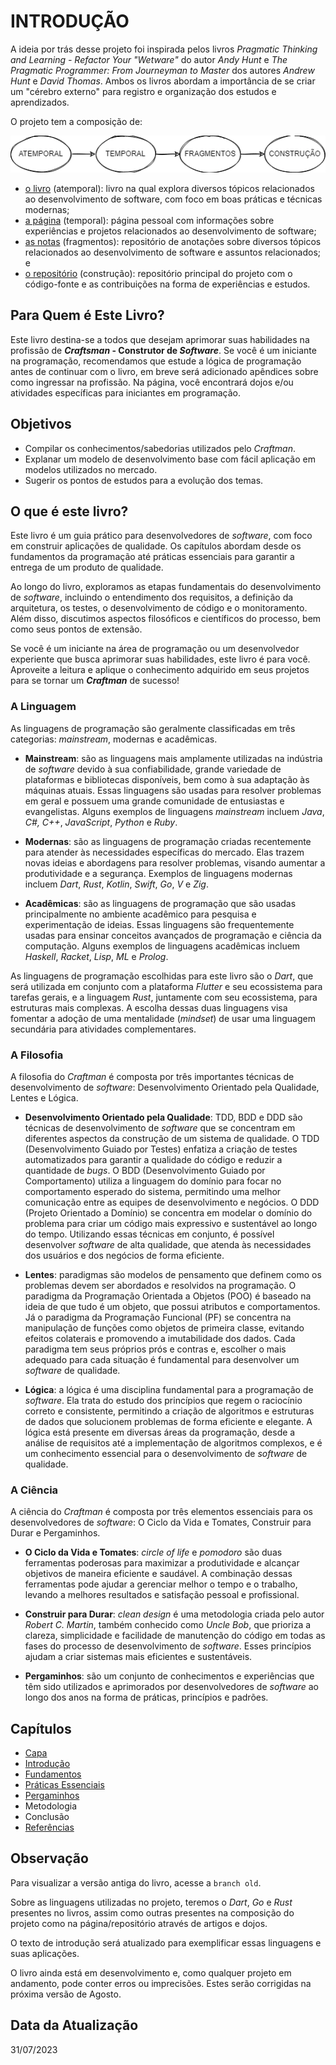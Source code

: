 # INTRODUÇÃO

A ideia por trás desse projeto foi inspirada pelos livros _Pragmatic Thinking and Learning - Refactor Your "Wetware"_ do autor _Andy Hunt_ e _The Pragmatic Programmer: From Journeyman to Master_ dos autores _Andrew Hunt_ e _David Thomas_. Ambos os livros abordam a importância de se criar um "cérebro externo" para registro e organização dos estudos e aprendizados.

O projeto tem a composição de:

![Composição do Projeto](./assets/introduction-project-composition.png 'Composição do Projeto')

- [o livro](https://github.com/mdssjc/mds/ 'o livro') (atemporal): livro na qual explora diversos tópicos relacionados ao desenvolvimento de software, com foco em boas práticas e técnicas modernas;
- [a página](https://marcelo-mds.dev/ 'a página') (temporal): página pessoal com informações sobre experiências e projetos relacionados ao desenvolvimento de software;
- [as notas](https://github.com/mdssjc/mds-notes/ 'as notas') (fragmentos): repositório de anotações sobre diversos tópicos relacionados ao desenvolvimento de software e assuntos relacionados; e
- [o repositório](https://github.com/mdssjc/ 'o repositório') (construção): repositório principal do projeto com o código-fonte e as contribuições na forma de experiências e estudos.

## Para Quem é Este Livro?

Este livro destina-se a todos que desejam aprimorar suas habilidades na profissão de **_Craftsman_ - Construtor de _Software_**. Se você é um iniciante na programação, recomendamos que estude a lógica de programação antes de continuar com o livro, em breve será adicionado apêndices sobre como ingressar na profissão. Na página, você encontrará dojos e/ou atividades específicas para iniciantes em programação.

## Objetivos

- Compilar os conhecimentos/sabedorias utilizados pelo _Craftman_.
- Explanar um modelo de desenvolvimento base com fácil aplicação em modelos utilizados no mercado.
- Sugerir os pontos de estudos para a evolução dos temas.

## O que é este livro?

Este livro é um guia prático para desenvolvedores de _software_, com foco em construir aplicações de qualidade. Os capítulos abordam desde os fundamentos da programação até práticas essenciais para garantir a entrega de um produto de qualidade.

Ao longo do livro, exploramos as etapas fundamentais do desenvolvimento de _software_, incluindo o entendimento dos requisitos, a definição da arquitetura, os testes, o desenvolvimento de código e o monitoramento. Além disso, discutimos aspectos filosóficos e científicos do processo, bem como seus pontos de extensão.

Se você é um iniciante na área de programação ou um desenvolvedor experiente que busca aprimorar suas habilidades, este livro é para você. Aproveite a leitura e aplique o conhecimento adquirido em seus projetos para se tornar um **_Craftman_** de sucesso!

### A Linguagem

As linguagens de programação são geralmente classificadas em três categorias: _mainstream_, modernas e acadêmicas.

- **Mainstream**: são as linguagens mais amplamente utilizadas na indústria de _software_ devido à sua confiabilidade, grande variedade de plataformas e bibliotecas disponíveis, bem como à sua adaptação às máquinas atuais. Essas linguagens são usadas para resolver problemas em geral e possuem uma grande comunidade de entusiastas e evangelistas. Alguns exemplos de linguagens _mainstream_ incluem _Java_, _C#,_ _C++_, _JavaScript_, _Python_ e _Ruby_.

- **Modernas**: são as linguagens de programação criadas recentemente para atender às necessidades específicas do mercado. Elas trazem novas ideias e abordagens para resolver problemas, visando aumentar a produtividade e a segurança. Exemplos de linguagens modernas incluem _Dart_, _Rust_, _Kotlin_, _Swift_, _Go_, _V_ e _Zig_.

- **Acadêmicas**: são as linguagens de programação que são usadas principalmente no ambiente acadêmico para pesquisa e experimentação de ideias. Essas linguagens são frequentemente usadas para ensinar conceitos avançados de programação e ciência da computação. Alguns exemplos de linguagens acadêmicas incluem _Haskell_, _Racket_, _Lisp_, _ML_ e _Prolog_.

As linguagens de programação escolhidas para este livro são o _Dart_, que será utilizada em conjunto com a plataforma _Flutter_ e seu ecossistema para tarefas gerais, e a linguagem _Rust_, juntamente com seu ecossistema, para estruturas mais complexas. A escolha dessas duas linguagens visa fomentar a adoção de uma mentalidade (_mindset_) de usar uma linguagem secundária para atividades complementares.

### A Filosofia

A filosofia do _Craftman_ é composta por três importantes técnicas de desenvolvimento de _software_: Desenvolvimento Orientado pela Qualidade, Lentes e Lógica.

- **Desenvolvimento Orientado pela Qualidade**: TDD, BDD e DDD são técnicas de desenvolvimento de _software_ que se concentram em diferentes aspectos da construção de um sistema de qualidade. O TDD (Desenvolvimento Guiado por Testes) enfatiza a criação de testes automatizados para garantir a qualidade do código e reduzir a quantidade de _bugs_. O BDD (Desenvolvimento Guiado por Comportamento) utiliza a linguagem do domínio para focar no comportamento esperado do sistema, permitindo uma melhor comunicação entre as equipes de desenvolvimento e negócios. O DDD (Projeto Orientado a Domínio) se concentra em modelar o domínio do problema para criar um código mais expressivo e sustentável ao longo do tempo. Utilizando essas técnicas em conjunto, é possível desenvolver _software_ de alta qualidade, que atenda às necessidades dos usuários e dos negócios de forma eficiente.

- **Lentes**: paradigmas são modelos de pensamento que definem como os problemas devem ser abordados e resolvidos na programação. O paradigma da Programação Orientada a Objetos (POO) é baseado na ideia de que tudo é um objeto, que possui atributos e comportamentos. Já o paradigma da Programação Funcional (PF) se concentra na manipulação de funções como objetos de primeira classe, evitando efeitos colaterais e promovendo a imutabilidade dos dados. Cada paradigma tem seus próprios prós e contras e, escolher o mais adequado para cada situação é fundamental para desenvolver um _software_ de qualidade.

- **Lógica**: a lógica é uma disciplina fundamental para a programação de _software_. Ela trata do estudo dos princípios que regem o raciocínio correto e consistente, permitindo a criação de algoritmos e estruturas de dados que solucionem problemas de forma eficiente e elegante. A lógica está presente em diversas áreas da programação, desde a análise de requisitos até a implementação de algoritmos complexos, e é um conhecimento essencial para o desenvolvimento de _software_ de qualidade.

### A Ciência

A ciência do _Craftman_ é composta por três elementos essenciais para os desenvolvedores de _software_: O Ciclo da Vida e Tomates, Construir para Durar e Pergaminhos.

- **O Ciclo da Vida e Tomates**: _circle of life_ e _pomodoro_ são duas ferramentas poderosas para maximizar a produtividade e alcançar objetivos de maneira eficiente e saudável. A combinação dessas ferramentas pode ajudar a gerenciar melhor o tempo e o trabalho, levando a melhores resultados e satisfação pessoal e profissional.

- **Construir para Durar**: _clean design_ é uma metodologia criada pelo autor _Robert C. Martin_, também conhecido como _Uncle Bob_, que prioriza a clareza, simplicidade e facilidade de manutenção do código em todas as fases do processo de desenvolvimento de _software_. Esses princípios ajudam a criar sistemas mais eficientes e sustentáveis.

- **Pergaminhos**: são um conjunto de conhecimentos e experiências que têm sido utilizados e aprimorados por desenvolvedores de _software_ ao longo dos anos na forma de práticas, princípios e padrões.

## Capítulos

- [Capa](cover.md 'Capa')
- [Introdução](readme.md 'Introdução')
- [Fundamentos](foundations/readme.md 'Fundamentos')
- [Práticas Essenciais](essential-practices/readme.md 'Práticas Essenciais')
- [Pergaminhos](scrolls/readme.md 'Pergaminhos')
- Metodologia
- Conclusão
- [Referências](references.md 'Referências')

## Observação

Para visualizar a versão antiga do livro, acesse a `branch old`.

Sobre as linguagens utilizadas no projeto, teremos o _Dart_, _Go_ e _Rust_ presentes no livros, assim como outras presentes na composição do projeto como na página/repositório através de artigos e dojos.

O texto de introdução será atualizado para exemplificar essas linguagens e suas aplicações.

O livro ainda está em desenvolvimento e, como qualquer projeto em andamento, pode conter erros ou imprecisões. Estes serão corrigidas na próxima versão de Agosto.

## Data da Atualização

31/07/2023
